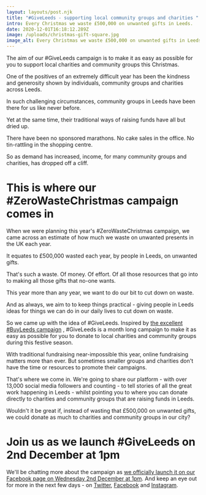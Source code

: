 ```yaml
---
layout: layouts/post.njk
title: "#GiveLeeds - supporting local community groups and charities "
intro: Every Christmas we waste £500,000 on unwanted gifts in Leeds.
date: 2020-12-01T16:18:12.289Z
image: /uploads/christmas-gift-square.jpg
image_alt: Every Christmas we waste £500,000 on unwanted gifts in Leeds.
---
```

The aim of our #GiveLeeds campaign is to make it as easy as possible for you to support local charities and community groups this Christmas.

One of the positives of an extremely difficult year has been the kindness and generosity shown by individuals, community groups and charities across Leeds.

In such challenging circumstances, community groups in Leeds have been there for us like never before.

Yet at the same time, their traditional ways of raising funds have all but dried up.

There have been no sponsored marathons.  No cake sales in the office.  No tin-rattling in the shopping centre.

So as demand has increased, income, for many community groups and charities, has dropped off a cliff.

# This is where our #ZeroWasteChristmas campaign comes in

When we were planning this year's #ZeroWasteChristmas campaign, we came across an estimate of how much we waste on unwanted presents in the UK each year.  

It equates to £500,000 wasted each year, by people in Leeds, on unwanted gifts.

That's such a waste.  Of money.  Of effort.  Of all those resources that go into to making all those gifts that no-one wants. 

This year more than any year, we want to do our bit to cut down on waste.

And as always, we aim to to keep things practical - giving people in Leeds ideas for things we can do in our daily lives to cut down on waste.

So we came up with the idea of #GiveLeeds.  Inspired by [the excellent #BuyLeeds campaign](https://twitter.com/buyleeds) , #GiveLeeds is a month long campaign to make it as easy as possible for you to donate to local charities and community groups during this festive season.

With traditional fundraising near-impossible this year, online fundraising matters more than ever.  But sometimes smaller groups and charities don't have the time or resources to promote their campaigns.

That's where we come in.  We're going to share our platform - with over 13,000 social media followers and counting - to tell stories of all the great work happening in Leeds - whilst pointing you to where you can donate directly to charities and community groups that are raising funds in Leeds.

Wouldn't it be great if, instead of wasting that £500,000 on unwanted gifts, we could donate as much to charities and community groups in our city?  



# Join us as we launch #GiveLeeds on 2nd December at 1pm

We'll be chatting more about the campaign as [we officially launch it on our Facebook page on Wednesday 2nd December at 1pm](https://fb.me/e/1SO4cmR3g).  And keep an eye out for more in the next few days - on [Twitter](https://twitter.com/giveleeds), [Facebook](https://www.facebook.com/GiveLeeds/) and [Instagram](https://www.instagram.com/giveleeds/).